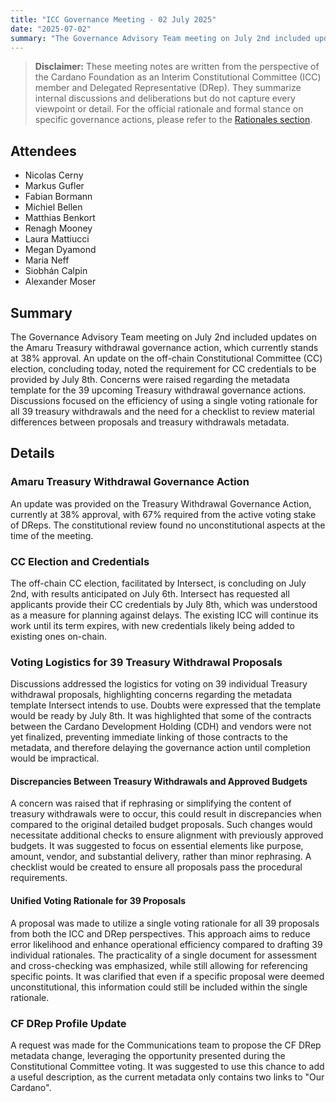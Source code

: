 ```yaml
---
title: "ICC Governance Meeting - 02 July 2025"
date: "2025-07-02"
summary: "The Governance Advisory Team meeting on July 2nd included updates on the Amaru Treasury withdrawal governance action, which currently stands at 38% approval. An update on the off-chain Constitutional Committee (CC) election, concluding today, noted the requirement for CC credentials to be provided by July 8th. Concerns were raised regarding the metadata template for the 39 upcoming Treasury withdrawal governance actions. Discussions focused on the efficiency of using a single voting rationale for all 39 treasury withdrawals and the need for a checklist to review material differences between proposals and treasury withdrawals metadata."
---
```


> **Disclaimer:** These meeting notes are written from the perspective of the Cardano Foundation as an Interim Constitutional Committee (ICC) member and Delegated Representative (DRep). They summarize internal discussions and deliberations but do not capture every viewpoint or detail. For the official rationale and formal stance on specific governance actions, please refer to the [Rationales section](../Rationales/README.md).

## Attendees  

- Nicolas Cerny  
- Markus Gufler
- Fabian Bormann
- Michiel Bellen
- Matthias Benkort  
- Renagh Mooney  
- Laura Mattiucci  
- Megan Dyamond
- Maria Neff
- Siobhán Calpin  
- Alexander Moser  

## Summary  

The Governance Advisory Team meeting on July 2nd included updates on the Amaru Treasury withdrawal governance action, which currently stands at 38% approval. An update on the off-chain Constitutional Committee (CC) election, concluding today, noted the requirement for CC credentials to be provided by July 8th. Concerns were raised regarding the metadata template for the 39 upcoming Treasury withdrawal governance actions. Discussions focused on the efficiency of using a single voting rationale for all 39 treasury withdrawals and the need for a checklist to review material differences between proposals and treasury withdrawals metadata.

## Details  

### Amaru Treasury Withdrawal Governance Action

An update was provided on the Treasury Withdrawal Governance Action, currently at 38% approval, with 67% required from the active voting stake of DReps. The constitutional review found no unconstitutional aspects at the time of the meeting. 

### CC Election and Credentials

The off-chain CC election, facilitated by Intersect, is concluding on July 2nd, with results anticipated on July 6th. Intersect has requested all applicants provide their CC credentials by July 8th, which was understood as a measure for planning against delays. The existing ICC will continue its work until its term expires, with new credentials likely being added to existing ones on-chain.

### Voting Logistics for 39 Treasury Withdrawal Proposals

Discussions addressed the logistics for voting on 39 individual Treasury withdrawal proposals, highlighting concerns regarding the metadata template Intersect intends to use. Doubts were expressed that the template would be ready by July 8th. It was highlighted that some of the contracts between the Cardano Development Holding (CDH) and vendors were not yet finalized, preventing immediate linking of those contracts to the metadata, and therefore delaying the governance action until completion would be impractical.

#### Discrepancies Between Treasury Withdrawals and Approved Budgets

A concern was raised that  if rephrasing or simplifying the content of treasury withdrawals were to occur, this could result in discrepancies  when compared to the original detailed budget proposals. Such changes would necessitate additional checks to ensure alignment with previously approved budgets. It was suggested to focus on essential elements like purpose, amount, vendor, and substantial delivery, rather than minor rephrasing. A checklist would be created to ensure all proposals pass the procedural requirements.

#### Unified Voting Rationale for 39 Proposals

A proposal was made to utilize a single voting rationale for all 39 proposals from both the ICC and DRep perspectives. This approach aims to reduce error likelihood and enhance operational efficiency compared to drafting 39 individual rationales. The practicality of a single document for assessment and cross-checking was emphasized, while still allowing for referencing specific points. It was clarified that even if a specific proposal were deemed unconstitutional, this information could still be included within the single rationale.

### CF DRep Profile Update

A request was made for the Communications team to propose the CF DRep metadata change, leveraging the opportunity presented during the Constitutional Committee voting. It was suggested to use this chance to add a useful description, as the current metadata only contains two links to "Our Cardano".